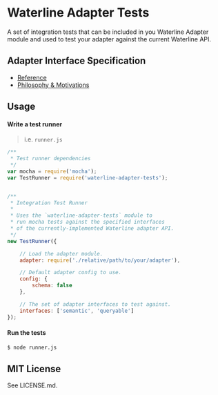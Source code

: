 Waterline Adapter Tests
==========================

A set of integration tests that can be included in you Waterline Adapter module and used to test
your adapter against the current Waterline API.

## Adapter Interface Specification

+ [Reference](https://github.com/balderdashy/sails-docs/blob/master/contributing/adapter-specification.md)
+ [Philosophy & Motivations](https://github.com/balderdashy/sails-docs/blob/master/contributing/intro-to-custom-adapters.md)


## Usage

#### Write a test runner

> i.e. `runner.js`

```javascript
/**
 * Test runner dependencies
 */
var mocha = require('mocha');
var TestRunner = require('waterline-adapter-tests');


/**
 * Integration Test Runner
 *
 * Uses the `waterline-adapter-tests` module to
 * run mocha tests against the specified interfaces
 * of the currently-implemented Waterline adapter API.
 */
new TestRunner({

	// Load the adapter module.
	adapter: require('./relative/path/to/your/adapter'),

	// Default adapter config to use.
	config: {
		schema: false
	},

	// The set of adapter interfaces to test against.
	interfaces: ['semantic', 'queryable']
});
```

#### Run the tests

```sh
$ node runner.js
```

## MIT License

See LICENSE.md.
